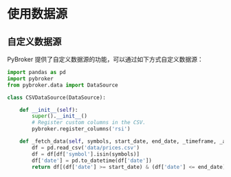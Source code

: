 # 使用数据源

## 自定义数据源

PyBroker 提供了自定义数据源的功能，可以通过如下方式自定义数据源：

``` py title="ds_01.py" linenums="1" hl_lines="5 12"
import pandas as pd
import pybroker
from pybroker.data import DataSource

class CSVDataSource(DataSource):

    def __init__(self):
        super().__init__()
        # Register custom columns in the CSV.
        pybroker.register_columns('rsi')

    def _fetch_data(self, symbols, start_date, end_date, _timeframe, _adjust):
        df = pd.read_csv('data/prices.csv')
        df = df[df['symbol'].isin(symbols)]
        df['date'] = pd.to_datetime(df['date'])
        return df[(df['date'] >= start_date) & (df['date'] <= end_date)]
```